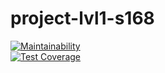 # project-lvl1-s168
[![Maintainability](https://api.codeclimate.com/v1/badges/d7e782caae4a6ee78988/maintainability)](https://codeclimate.com/github/Sacujo/project-lvl1-s168/maintainability)    
[![Test Coverage](https://api.codeclimate.com/v1/badges/d7e782caae4a6ee78988/test_coverage)](https://codeclimate.com/github/Sacujo/project-lvl1-s168/test_coverage)


